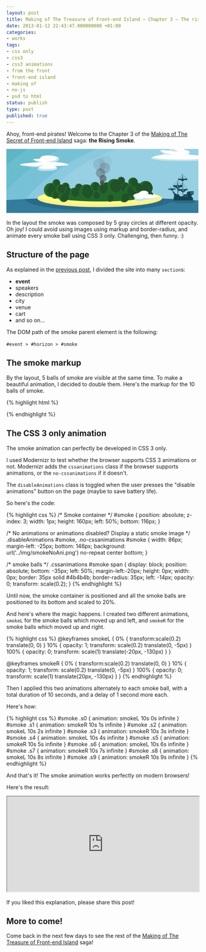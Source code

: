 ```yaml
---
layout: post
title: Making of The Treasure of Front-end Island – Chapter 3 – The rising smoke
date: 2013-01-12 22:43:47.000000000 +01:00
categories:
- works
tags:
- css only
- css3
- css3 animations
- from the front
- front-end island
- making of
- no-js
- psd to html
status: publish
type: post
published: true
---
```

Ahoy, front-end pirates! Welcome to the Chapter 3 of the [Making of The Secret of Front-end Island](http://www.andreaverlicchi.eu/making-of-the-secret-of-front-end-island-chapter-1-splashing-title/) saga: **the Rising Smoke**.

![Front-end Island Rising Smoke](/assets/Front-end-Island-Rising-Smoke-709x237.png)

In the layout the smoke was composed by 5 gray circles at different opacity. Oh joy! I could avoid using images using markup and border-radius, and animate every smoke ball using CSS 3 only. Challenging, then funny. :)

## Structure of the page

As explained in the [previous post](http://www.andreaverlicchi.eu/blog/making-of-the-treasure-of-front-end-island-chapter-1-the-splashing-title/ "Making of The Treasure of Front-end Island – Chapter 1 – The splashing title"), I divided the site into many `section`s:

*   **event**
*   speakers
*   description
*   city
*   venue
*   cart
*   and so on…

The DOM path of the smoke parent element is the following:

`#event > #horizon > #smoke`

## The smoke markup

By the layout, 5 balls of smoke are visible at the same time. To make a beautiful animation, I decided to double them. Here's the markup for the 10 balls of smoke.

{% highlight html %}
<div id="smoke">
	<span class="s0"></span>
	<span class="s1"></span>
	<span class="s2"></span>
	<span class="s3"></span>
	<span class="s4"></span>
	<span class="s5"></span>
	<span class="s6"></span>
	<span class="s7"></span>
	<span class="s8"></span>
	<span class="s9"></span>
</div>
{% endhighlight %}

## The CSS 3 only animation

The smoke animation can perfectly be developed in CSS 3 only.

I used Modernizr to test whether the browser supports CSS 3 animations or not. Modernizr adds the `cssanimations` class if the browser supports animations, or the `no-cssanimations` if it doesn't.

The `disableAnimations` class is toggled when the user presses the "disable animations" button on the page (maybe to save battery life).

So here's the code:

{% highlight css %}
/* Smoke container */
#smoke {
	position: absolute;
	z-index: 3;
	width: 1px; height: 160px;
	left: 50%; bottom: 116px;
}

/* No animations or animations disabled? Display a static smoke image */
.disableAnimations #smoke,
.no-cssanimations #smoke {
	width: 86px;
	margin-left: -25px;
	bottom: 146px;
	background: url('../img/smokeNoAni.png') no-repeat center bottom;
}

/* smoke balls */
.cssanimations #smoke span {
	display: block;
	position: absolute;
	bottom: -35px; left: 50%; margin-left:-20px;
	height: 0px; width: 0px;
	border: 35px solid #4b4b4b;
	border-radius: 35px;
	left: -14px; opacity: 0;
	transform: scale(0.2);
}
{% endhighlight %}

Until now, the smoke container is positioned and all the smoke balls are positioned to its bottom and scaled to 20%.

And here's where the magic happens. I created two different animations, `smokeL` for the smoke balls which moved up and left, and `smokeR` for the smoke balls which moved up and right.

{% highlight css %}
@keyframes smokeL {
	0%   { transform:scale(0.2) translate(0, 0) }
	10%  { opacity: 1; transform: scale(0.2) translate(0, -5px) }
	100% { opacity: 0; transform: scale(1) translate(-20px, -130px) }
}

@keyframes smokeR {
	0%   { transform:scale(0.2) translate(0, 0) }
	10%  { opacity: 1; transform: scale(0.2) translate(0, -5px) }
	100% { opacity: 0; transform: scale(1) translate(20px, -130px) }
}
{% endhighlight %}

Then I applied this two animations alternately to each smoke ball, with a total duration of 10 seconds, and a delay of 1 second more each.

Here's how:

{% highlight css %}
#smoke .s0 { animation: smokeL 10s 0s infinite }
#smoke .s1 { animation: smokeR 10s 1s infinite }
#smoke .s2 { animation: smokeL 10s 2s infinite }
#smoke .s3 { animation: smokeR 10s 3s infinite }
#smoke .s4 { animation: smokeL 10s 4s infinite }
#smoke .s5 { animation: smokeR 10s 5s infinite }
#smoke .s6 { animation: smokeL 10s 6s infinite }
#smoke .s7 { animation: smokeR 10s 7s infinite }
#smoke .s8 { animation: smokeL 10s 8s infinite }
#smoke .s9 { animation: smokeR 10s 9s infinite }
{% endhighlight %}

And that's it! The smoke animation works perfectly on modern browsers!

Here's the result:

<iframe src="http://www.andreaverlicchi.eu/examples/css3-only-smoke-animation.html" width="100%" height="250"></iframe>

If you liked this explanation, please share this post!

## More to come!

Come back in the next few days to see the rest of the [Making of The Treasure of Front-end Island](http://www.andreaverlicchi.eu/making-of-the-treasure-of-front-end-island/) saga!